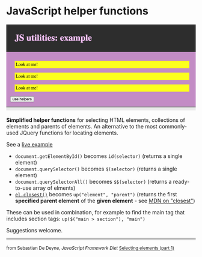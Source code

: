 # JavaScript helper functions

![screen shot of js helpers demo page](javascript-helpers.png)

**Simplified helper functions** for selecting HTML elements, collections of elements and parents of elements. An alternative to the most commonly-used JQuery functions for locating elements.

See a [live example](https://front-end-materials.github.io/js-helpers/)

- `document.getElementById()` becomes `id(selector)` (returns a single element)
- `document.querySelector()` becomes `$(selector)` (returns a single element)
- `document.querySelectorAll()` becomes `$$(selector)` (returns a ready-to-use array of elments)
- [`el.closest()`](https://developer.mozilla.org/en-US/docs/Web/API/Element/closest) becomes `up("element", "parent")` (returns the first **specified parent element** of the **given element** - see [MDN on "closest"](https://developer.mozilla.org/en-US/docs/Web/API/Element/closest))

These can be used in combination, for example to find the main tag that includes section tags: `up($("main > section"), "main")`

Suggestions welcome.

---

<small>from Sebastian De Deyne, *JavaScript Framework Diet* [Selecting elements (part 1)](https://sebastiandedeyne.com/javascript-framework-diet/selecting-elements-part-1/)</small>
